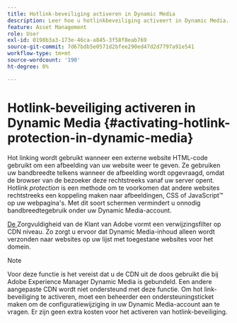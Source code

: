 ```yaml
---
title: Hotlink-beveiliging activeren in Dynamic Media
description: Leer hoe u hotlinkbeveiliging activeert in Dynamic Media.
feature: Asset Management
role: User
exl-id: 0198b3a3-173e-46ca-a845-3f58f8eab769
source-git-commit: 7d67bdb5e0571d2bfee290ed47d2d7797a91e541
workflow-type: tm+mt
source-wordcount: '190'
ht-degree: 0%

---
```


# Hotlink-beveiliging activeren in Dynamic Media {#activating-hotlink-protection-in-dynamic-media}

Hot linking wordt gebruikt wanneer een externe website HTML-code gebruikt om een afbeelding van uw website weer te geven. Ze gebruiken uw bandbreedte telkens wanneer de afbeelding wordt opgevraagd, omdat de browser van de bezoeker deze rechtstreeks vanaf uw server opent. Hotlink *protection* is een methode om te voorkomen dat andere websites rechtstreeks een koppeling maken naar afbeeldingen, CSS of JavaScript™ op uw webpagina&#39;s. Met dit soort schermen vermindert u onnodig bandbreedtegebruik onder uw Dynamic Media-account.

[De ](https://helpx.adobe.com/support.html) Zorgvuldigheid van de Klant van Adobe vormt een verwijzingsfilter op CDN niveau. Zo zorgt u ervoor dat Dynamic Media-inhoud alleen wordt verzonden naar websites op uw lijst met toegestane websites voor het domein.

>[!NOTE]
>
>Voor deze functie is het vereist dat u de CDN uit de doos gebruikt die bij Adobe Experience Manager Dynamic Media is gebundeld. Een andere aangepaste CDN wordt niet ondersteund met deze functie. Om hot link-beveiliging te activeren, moet een beheerder een ondersteuningsticket maken om de configuratiewijziging in uw Dynamic Media-account aan te vragen. Er zijn geen extra kosten voor het activeren van hotlink-beveiliging.
